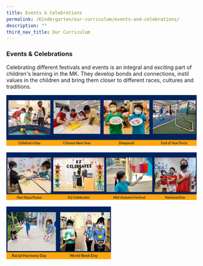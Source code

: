 ```yaml
---
title: Events & Celebrations
permalink: /Kindergarten/our-curriculum/events-and-celebrations/
description: ""
third_nav_title: Our Curriculum
---
```

### Events & Celebrations 

Celebrating different festivals and events is an integral and exciting part of children's learning in the MK. They develop bonds and connections, instil values in the children and bring them closer to different races, cultures and traditions.

![](/images/celebrations%201.jpg)

![](/images/celebrations%202.jpg)

<img src="/images/celebrations%203.jpg" 
     style="width:55%" align = left>